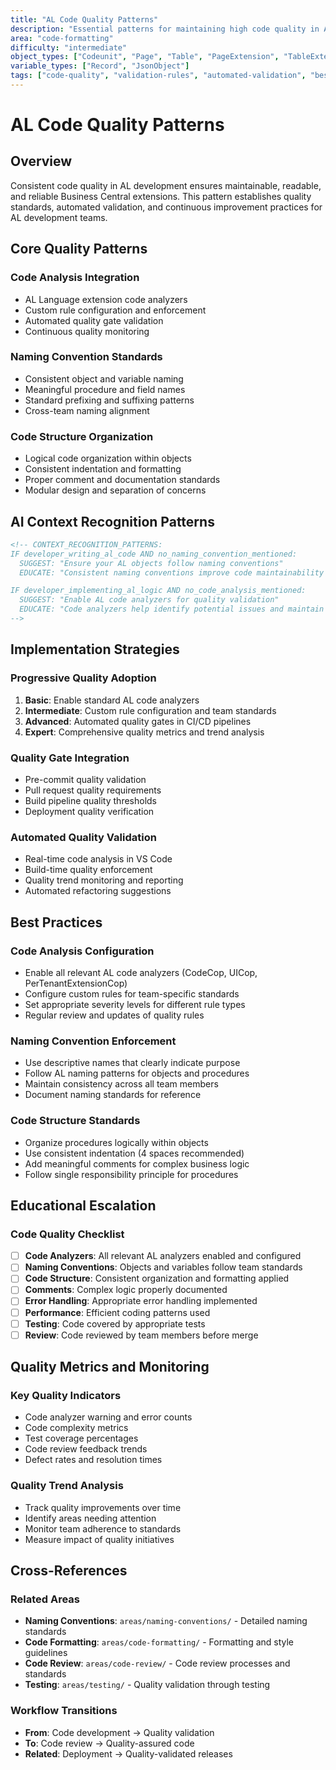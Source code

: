 ```yaml
---
title: "AL Code Quality Patterns"
description: "Essential patterns for maintaining high code quality in AL development with automated validation and best practices"
area: "code-formatting"
difficulty: "intermediate"
object_types: ["Codeunit", "Page", "Table", "PageExtension", "TableExtension"]
variable_types: ["Record", "JsonObject"]
tags: ["code-quality", "validation-rules", "automated-validation", "best-practices", "code-analysis"]
---
```


# AL Code Quality Patterns

## Overview

Consistent code quality in AL development ensures maintainable, readable, and reliable Business Central extensions. This pattern establishes quality standards, automated validation, and continuous improvement practices for AL development teams.

## Core Quality Patterns

### Code Analysis Integration
- AL Language extension code analyzers
- Custom rule configuration and enforcement
- Automated quality gate validation
- Continuous quality monitoring

### Naming Convention Standards
- Consistent object and variable naming
- Meaningful procedure and field names
- Standard prefixing and suffixing patterns
- Cross-team naming alignment

### Code Structure Organization
- Logical code organization within objects
- Consistent indentation and formatting
- Proper comment and documentation standards
- Modular design and separation of concerns

## AI Context Recognition Patterns

```markdown
<!-- CONTEXT_RECOGNITION_PATTERNS:
IF developer_writing_al_code AND no_naming_convention_mentioned:
  SUGGEST: "Ensure your AL objects follow naming conventions"
  EDUCATE: "Consistent naming conventions improve code maintainability and team collaboration"

IF developer_implementing_al_logic AND no_code_analysis_mentioned:
  SUGGEST: "Enable AL code analyzers for quality validation"
  EDUCATE: "Code analyzers help identify potential issues and maintain code quality standards"
-->
```

## Implementation Strategies

### Progressive Quality Adoption
1. **Basic**: Enable standard AL code analyzers
2. **Intermediate**: Custom rule configuration and team standards
3. **Advanced**: Automated quality gates in CI/CD pipelines
4. **Expert**: Comprehensive quality metrics and trend analysis

### Quality Gate Integration
- Pre-commit quality validation
- Pull request quality requirements
- Build pipeline quality thresholds
- Deployment quality verification

### Automated Quality Validation
- Real-time code analysis in VS Code
- Build-time quality enforcement
- Quality trend monitoring and reporting
- Automated refactoring suggestions

## Best Practices

### Code Analysis Configuration
- Enable all relevant AL code analyzers (CodeCop, UICop, PerTenantExtensionCop)
- Configure custom rules for team-specific standards
- Set appropriate severity levels for different rule types
- Regular review and updates of quality rules

### Naming Convention Enforcement
- Use descriptive names that clearly indicate purpose
- Follow AL naming patterns for objects and procedures
- Maintain consistency across all team members
- Document naming standards for reference

### Code Structure Standards
- Organize procedures logically within objects
- Use consistent indentation (4 spaces recommended)
- Add meaningful comments for complex business logic
- Follow single responsibility principle for procedures

## Educational Escalation

<!-- EDUCATIONAL_ESCALATION:
LEVEL_1: Suggest basic code quality practices for AL development
LEVEL_2: Provide detailed code analysis setup and team standards configuration
LEVEL_3: Explain advanced quality metrics and automated validation strategies
LEVEL_4: Discuss enterprise-level code quality governance and measurement
-->

### Code Quality Checklist

- [ ] **Code Analyzers**: All relevant AL analyzers enabled and configured
- [ ] **Naming Conventions**: Objects and variables follow team standards
- [ ] **Code Structure**: Consistent organization and formatting applied
- [ ] **Comments**: Complex logic properly documented
- [ ] **Error Handling**: Appropriate error handling implemented
- [ ] **Performance**: Efficient coding patterns used
- [ ] **Testing**: Code covered by appropriate tests
- [ ] **Review**: Code reviewed by team members before merge

## Quality Metrics and Monitoring

### Key Quality Indicators
- Code analyzer warning and error counts
- Code complexity metrics
- Test coverage percentages
- Code review feedback trends
- Defect rates and resolution times

### Quality Trend Analysis
- Track quality improvements over time
- Identify areas needing attention
- Monitor team adherence to standards
- Measure impact of quality initiatives

## Cross-References

### Related Areas
- **Naming Conventions**: `areas/naming-conventions/` - Detailed naming standards
- **Code Formatting**: `areas/code-formatting/` - Formatting and style guidelines
- **Code Review**: `areas/code-review/` - Code review processes and standards
- **Testing**: `areas/testing/` - Quality validation through testing

### Workflow Transitions
- **From**: Code development → Quality validation
- **To**: Code review → Quality-assured code
- **Related**: Deployment → Quality-validated releases
